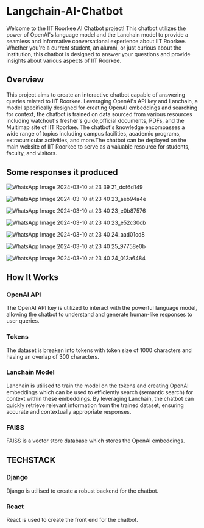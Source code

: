 # Langchain-AI-Chatbot

Welcome to the IIT Roorkee AI Chatbot project! This chatbot utilizes the power of OpenAI's language model and the Lanchain model to provide a seamless and informative conversational experience about IIT Roorkee. Whether you're a current student, an alumni, or just curious about the institution, this chatbot is designed to answer your questions and provide insights about various aspects of IIT Roorkee.

## Overview

This project aims to create an interactive chatbot capable of answering queries related to IIT Roorkee. Leveraging OpenAI's API key and Lanchain, a model specifically designed for creating OpenAI embeddings and searching for context, the chatbot is trained on data sourced from various resources including watchout's fresher's guide,official documents, PDFs, and the Multimap site of IIT Roorkee. The chatbot's knowledge encompasses a wide range of topics including campus facilities, academic programs, extracurricular activities, and more.The chatbot can be deployed on the main website of IIT Roorkee to serve as a valuable resource for students, faculty, and visitors.

## Some responses it produced
![WhatsApp Image 2024-03-10 at 23 39 21_dcf6d149](https://github.com/rishabhJain1234/Langchain-AI-Chatbot/assets/40473326/1f8caad1-db5c-4a96-9177-162c78e2c79d)

![WhatsApp Image 2024-03-10 at 23 40 23_aeb94a4e](https://github.com/rishabhJain1234/Langchain-AI-Chatbot/assets/40473326/7673908a-2e9a-4808-a174-7ed7dc84907e)

![WhatsApp Image 2024-03-10 at 23 40 23_e0b87576](https://github.com/rishabhJain1234/Langchain-AI-Chatbot/assets/40473326/e941a891-1c61-476e-8008-9d48d05fc131)

![WhatsApp Image 2024-03-10 at 23 40 23_e52c30cb](https://github.com/rishabhJain1234/Langchain-AI-Chatbot/assets/40473326/7c396ce1-cae4-4ea4-84bf-7f8f03769fdf)

![WhatsApp Image 2024-03-10 at 23 40 24_aad01cd8](https://github.com/rishabhJain1234/Langchain-AI-Chatbot/assets/40473326/d0d72274-396f-4100-8ccf-735cf5b2cdf7)

![WhatsApp Image 2024-03-10 at 23 40 25_97758e0b](https://github.com/rishabhJain1234/Langchain-AI-Chatbot/assets/40473326/34070448-a4d4-4b5f-af25-aa72c786605b)

![WhatsApp Image 2024-03-10 at 23 40 24_013a6484](https://github.com/rishabhJain1234/Langchain-AI-Chatbot/assets/40473326/43a45c60-316a-4f94-a036-4c04720261f8)


## How It Works



### OpenAI API


The OpenAI API key is utilized to interact with the powerful language model, allowing the chatbot to understand and generate human-like responses to user queries.

### Tokens

The dataset is breaken into tokens with token size of 1000 characters and having an overlap of 300 characters.

### Lanchain Model

Lanchain is utilised to train the model on the tokens and creating OpenAI embeddings which can be used to efficiently search (semantic search) for context within these embeddings. By leveraging Lanchain, the chatbot can quickly retrieve relevant information from the trained dataset, ensuring accurate and contextually appropriate responses.

### FAISS

FAISS is a vector store database which stores the OpenAi embeddings.

## TECHSTACK

### Django

Django is utilised to create a robust backend for the chatbot.

### React

React is used to create the front end for the chatbot.
